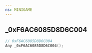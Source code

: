 ```yaml
---
ns: MINIGAME
---
```

## _0xF6AC6085D8D6C004

```c
// 0xF6AC6085D8D6C004
Any _0xF6AC6085D8D6C004();
```

